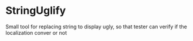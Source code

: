 # StringUglify
Small tool for replacing string to display ugly, so that tester can verify if the localization conver or not
